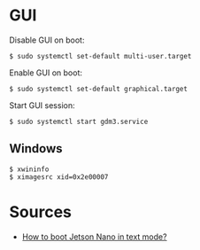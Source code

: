 # GUI

Disable GUI on boot:
```
$ sudo systemctl set-default multi-user.target
```

Enable GUI on boot:
```
$ sudo systemctl set-default graphical.target
```

Start GUI session:
```
$ sudo systemctl start gdm3.service
```

## Windows

```
$ xwininfo
$ ximagesrc xid=0x2e00007
```

# Sources

- [How to boot Jetson Nano in text mode?](https://forums.developer.nvidia.com/t/how-to-boot-jetson-nano-in-text-mode/73636/11)
